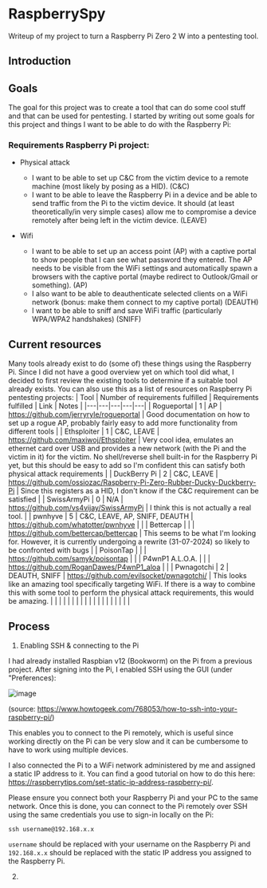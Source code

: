# RaspberrySpy
Writeup of my project to turn a Raspberry Pi Zero 2 W into a pentesting tool.


## Introduction


## Goals
The goal for this project was to create a tool that can do some cool stuff and that can be used for pentesting. I started by writing out some goals for this project and things I want to be able to do with the Raspberry Pi:

### Requirements Raspberry Pi project:
- Physical attack
  -	I want to be able to set up C&C from the victim device to a remote machine (most likely by posing as a HID). (C&C)
  -	I want to be able to leave the Raspberry Pi in a device and be able to send traffic from the Pi to the victim device. It should (at least theoretically/in very simple cases) allow me to compromise a device remotely after being left in the victim device. (LEAVE)

- Wifi
  -	I want to be able to set up an access point (AP) with a captive portal to show people that I can see what password they entered. The AP needs to be visible from the WiFi settings and automatically spawn a browsers with the captive portal (maybe redirect to Outlook/Gmail or something). (AP)
  -	I also want to be able to deauthenticate selected clients on a WiFi network (bonus: make them connect to my captive portal) (DEAUTH)
  -	I want to be able to sniff and save WiFi traffic (particularly WPA/WPA2 handshakes) (SNIFF)
 
## Current resources
Many tools already exist to do (some of) these things using the Raspberry Pi. Since I did not have a good overview yet on which tool did what, I decided to first review the existing tools to determine if a suitable tool already exists. You can also use this as a list of resources on Raspberry Pi pentesting projects:
| Tool | Number of requirements fulfilled | Requirements fulfilled  |  Link |  Notes |
|---|---|---|---|---|
| Rogueportal  | 1 |  AP  | https://github.com/jerryryle/rogueportal |  Good documentation on how to set up a rogue AP, probably fairly easy to add more functionality from different tools |
| Ethsploiter  | 1 | C&C, LEAVE | https://github.com/maxiwoj/Ethsploiter | Very cool idea, emulates an ethernet card over USB and provides a new network (with the Pi and the victim in it) for the victim. No shell/reverse shell built-in for the Raspberry Pi yet, but this should be easy to add so I'm confident this can satisfy both physical attack requirements  |
| DuckBerry Pi | 2 | C&C, LEAVE | https://github.com/ossiozac/Raspberry-Pi-Zero-Rubber-Ducky-Duckberry-Pi | Since this registers as a HID, I don't know if the C&C requirement can be satisfied |
| SwissArmyPi  | 0  | N/A  | https://github.com/vs4vijay/SwissArmyPi | I think this is not actually a real tool.  |
| pwnhyve  | 5  | C&C, LEAVE, AP, SNIFF, DEAUTH  | https://github.com/whatotter/pwnhyve |   |
| Bettercap |   |   | https://github.com/bettercap/bettercap | This seems to be what I'm looking for. However, it is currently undergoing a rewrite (31-07-2024) so likely to be confronted with bugs  |
| PoisonTap |   |   | https://github.com/samyk/poisontap |   |
| P4wnP1 A.L.O.A. |   |   | https://github.com/RoganDawes/P4wnP1_aloa  |   |
| Pwnagotchi  | 2 | DEAUTH, SNIFF  | https://github.com/evilsocket/pwnagotchi/  | This looks like an amazing tool specifically targeting WiFi. If there is a way to combine this with some tool to perform the physical attack requirements, this would be amazing. |
|   |   |   |   |   |
|   |   |   |   |   |
|   |   |   |   |   |



## Process
1. Enabling SSH & connecting to the Pi

I had already installed Raspbian v12 (Bookworm) on the Pi from a previous project. After signing into the Pi, I enabled SSH using the GUI (under "Preferences):

![image](https://github.com/user-attachments/assets/379beaf8-51f4-4af9-bbc6-6fdf2638dc9f)

(source: https://www.howtogeek.com/768053/how-to-ssh-into-your-raspberry-pi/)

This enables you to connect to the Pi remotely, which is useful since working directly on the Pi can be very slow and it can be cumbersome to have to work using multiple devices.

I also connected the Pi to a WiFi network administered by me and assigned a static IP address to it. You can find a good tutorial on how to do this here: https://raspberrytips.com/set-static-ip-address-raspberry-pi/. 

Please ensure you connect both your Raspberry Pi and your PC to the same network. Once this is done, you can connect to the Pi remotely over SSH using the same credentials you use to sign-in locally on the Pi:
```
ssh username@192.168.x.x
```
`username` should be replaced with your username on the Raspberry Pi and `192.168.x.x` should be replaced with the static IP address you assigned to the Raspberry Pi.


2. 
